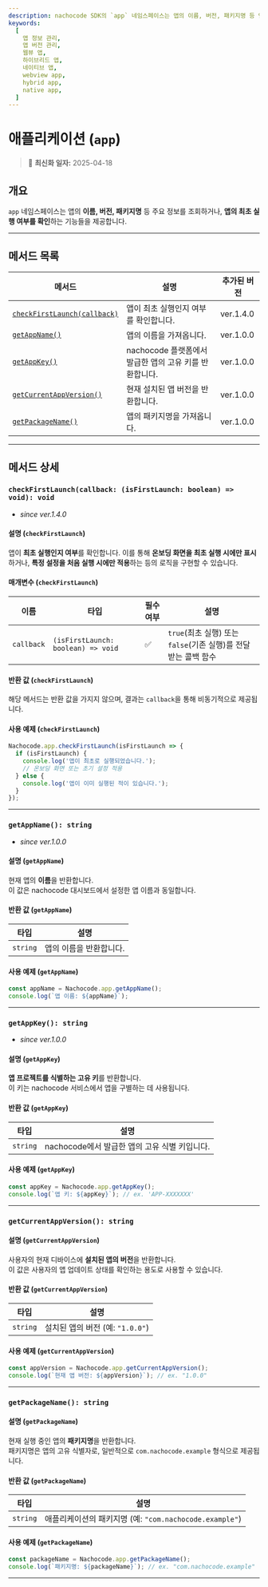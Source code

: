 ```yaml
---
description: nachocode SDK의 `app` 네임스페이스는 앱의 이름, 버전, 패키지명 등 앱 정보를 조회하거나 앱의 최초 실행 여부를 확인하는 기능을 제공합니다.
keywords:
  [
    앱 정보 관리,
    앱 버전 관리,
    웹뷰 앱,
    하이브리드 앱,
    네이티브 앱,
    webview app,
    hybrid app,
    native app,
  ]
---
```


# 애플리케이션 (`app`)

> 🔔 **최신화 일자:** 2025-04-18

## 개요

`app` 네임스페이스는 앱의 **이름, 버전, 패키지명** 등 주요 정보를 조회하거나, **앱의 최초 실행 여부를 확인**하는 기능들을 제공합니다.

---

## 메서드 목록

| 메서드                                                                                     | 설명                                                   | 추가된 버전 |
| ------------------------------------------------------------------------------------------ | ------------------------------------------------------ | ----------- |
| [`checkFirstLaunch(callback)`](#checkfirstlaunchcallback-isfirstlaunch-boolean--void-void) | 앱이 최초 실행인지 여부를 확인합니다.                  | ver.1.4.0   |
| [`getAppName()`](#getappname-string)                                                       | 앱의 이름을 가져옵니다.                                | ver.1.0.0   |
| [`getAppKey()`](#getappkey-string)                                                         | nachocode 플랫폼에서 발급한 앱의 고유 키를 반환합니다. | ver.1.0.0   |
| [`getCurrentAppVersion()`](#getcurrentappversion-string)                                   | 현재 설치된 앱 버전을 반환합니다.                      | ver.1.0.0   |
| [`getPackageName()`](#getpackagename-string)                                               | 앱의 패키지명을 가져옵니다.                            | ver.1.0.0   |

---

## 메서드 상세

### **`checkFirstLaunch(callback: (isFirstLaunch: boolean) => void): void`**

- _since ver.1.4.0_

#### 설명 (`checkFirstLaunch`)

앱이 **최초 실행인지 여부**를 확인합니다.
이를 통해 **온보딩 화면을 최초 실행 시에만 표시**하거나, **특정 설정을 처음 실행 시에만 적용**하는 등의 로직을 구현할 수 있습니다.

#### 매개변수 (`checkFirstLaunch`)

| 이름       | 타입                               | 필수 여부 | 설명                                                            |
| ---------- | ---------------------------------- | --------- | --------------------------------------------------------------- |
| `callback` | `(isFirstLaunch: boolean) => void` | ✅        | `true`(최초 실행) 또는 `false`(기존 실행)를 전달 받는 콜백 함수 |

#### 반환 값 (`checkFirstLaunch`)

해당 메서드는 반환 값을 가지지 않으며, 결과는 `callback`을 통해 비동기적으로 제공됩니다.

#### 사용 예제 (`checkFirstLaunch`)

```javascript
Nachocode.app.checkFirstLaunch(isFirstLaunch => {
  if (isFirstLaunch) {
    console.log('앱이 최초로 실행되었습니다.');
    // 온보딩 화면 또는 초기 설정 적용
  } else {
    console.log('앱이 이미 실행된 적이 있습니다.');
  }
});
```

---

### **`getAppName(): string`**

- _since ver.1.0.0_

#### 설명 (`getAppName`)

현재 앱의 **이름**을 반환합니다.  
이 값은 nachocode 대시보드에서 설정한 앱 이름과 동일합니다.

#### 반환 값 (`getAppName`)

| 타입     | 설명                    |
| -------- | ----------------------- |
| `string` | 앱의 이름을 반환합니다. |

#### 사용 예제 (`getAppName`)

```javascript
const appName = Nachocode.app.getAppName();
console.log(`앱 이름: ${appName}`);
```

---

### **`getAppKey(): string`**

- _since ver.1.0.0_

#### 설명 (`getAppKey`)

**앱 프로젝트를 식별하는 고유 키**를 반환합니다.  
이 키는 nachocode 서비스에서 앱을 구별하는 데 사용됩니다.

#### 반환 값 (`getAppKey`)

| 타입     | 설명                                          |
| -------- | --------------------------------------------- |
| `string` | nachocode에서 발급한 앱의 고유 식별 키입니다. |

#### 사용 예제 (`getAppKey`)

```javascript
const appKey = Nachocode.app.getAppKey();
console.log(`앱 키: ${appKey}`); // ex. 'APP-XXXXXXX'
```

---

### **`getCurrentAppVersion(): string`**

#### 설명 (`getCurrentAppVersion`)

사용자의 현재 디바이스에 **설치된 앱의 버전**을 반환합니다.  
이 값은 사용자의 앱 업데이트 상태를 확인하는 용도로 사용할 수 있습니다.

#### 반환 값 (`getCurrentAppVersion`)

| 타입     | 설명                             |
| -------- | -------------------------------- |
| `string` | 설치된 앱의 버전 (예: `"1.0.0"`) |

#### 사용 예제 (`getCurrentAppVersion`)

```javascript
const appVersion = Nachocode.app.getCurrentAppVersion();
console.log(`현재 앱 버전: ${appVersion}`); // ex. "1.0.0"
```

---

### **`getPackageName(): string`**

#### 설명 (`getPackageName`)

현재 실행 중인 앱의 **패키지명**을 반환합니다.  
패키지명은 앱의 고유 식별자로, 일반적으로 `com.nachocode.example` 형식으로 제공됩니다.

#### 반환 값 (`getPackageName`)

| 타입     | 설명                                                    |
| -------- | ------------------------------------------------------- |
| `string` | 애플리케이션의 패키지명 (예: `"com.nachocode.example"`) |

#### 사용 예제 (`getPackageName`)

```javascript
const packageName = Nachocode.app.getPackageName();
console.log(`패키지명: ${packageName}`); // ex. "com.nachocode.example"
```

---
